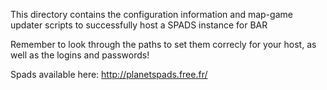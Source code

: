 This directory contains the configuration information and map-game updater scripts to successfully host a SPADS instance for BAR

Remember to look through the paths to set them correcly for your host, as well as the logins and passwords!

Spads available here: http://planetspads.free.fr/

